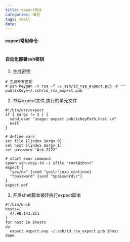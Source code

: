 ```yaml
---
title: expect相关
categories: 编程
tags: shell
date: 
---
```


#### expect常用命令
```shell

```

#### 自动化部署ssh密钥
1. 生成密钥
```shell
# 生成专有密钥
# ssh-keygen -t rsa -f ~/.ssh/id_rsa_expect.pub -P ""
publicKey=~/.ssh/id_rsa_expect.pub
```
2. 书写expect文件,执行的单元文件
```shell
#!/bin/usr/expect
if { $argc != 2 } {
  send_user "usage: expect publicKeyPath,host \n"
  exit
}

# define vars
set file [lindex $argv 0]
set host [lindex $argv 1]
set password "Ask.2222"

# start exec command
spawn ssh-copy-id -i $file "root@$host"
expect {
  "yes/no" {send "yes\r";exp_continue}
  "*password" {send "$password\r"}
}
expect eof
```

3. 开发shell脚本循环执行expect脚本
```shell
#!/bin/bash
hosts=(
  47.98.143.211
)
for host in $hosts
do
  expect expect.exp ~/.ssh/id_rsa_expect.pub $host
done
```